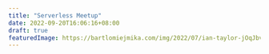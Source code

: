 ```yaml
---
title: "Serverless Meetup"
date: 2022-09-20T16:06:16+08:00
draft: true
featuredImage: https://bartlomiejmika.com/img/2022/07/ian-taylor-jOqJbvo1P9g-unsplash.jpg
---
```




